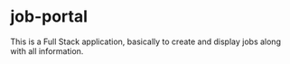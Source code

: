 # job-portal
This is a Full Stack application, basically to create and display jobs along with all information.
